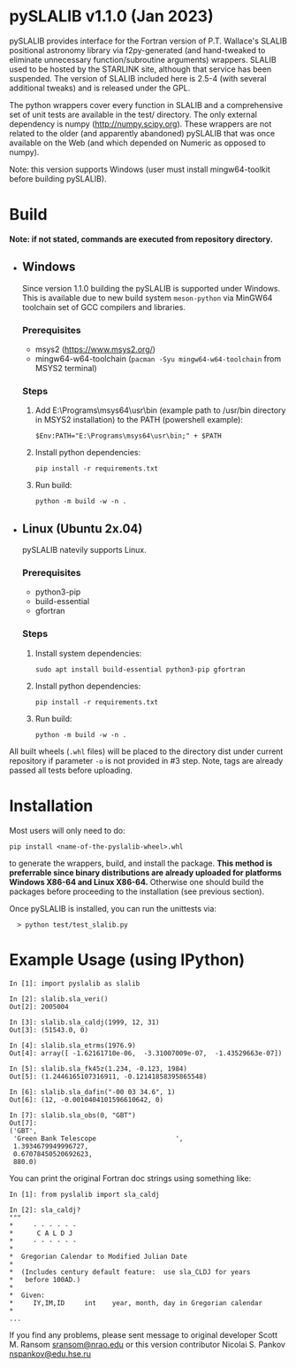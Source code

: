 # pySLALIB v1.1.0  (Jan 2023)

pySLALIB provides interface for the Fortran version of P.T. Wallace's SLALIB positional astronomy 
library via f2py-generated (and hand-tweaked to eliminate unnecessary function/subroutine 
arguments) wrappers. SLALIB used to be hosted by the STARLINK site, although that service has been 
suspended. The version of SLALIB included here is 2.5-4 (with several additional tweaks) and is 
released under the GPL.

The python wrappers cover every function in SLALIB and a comprehensive
set of unit tests are available in the test/ directory.  The only
external dependency is numpy (http://numpy.scipy.org).  These wrappers
are not related to the older (and apparently abandoned) pySLALIB that
was once available on the Web (and which depended on Numeric as
opposed to numpy).

Note: this version supports Windows (user must install mingw64-toolkit before building pySLALIB).


# Build

**Note: if not stated, commands are executed from repository directory.**

- ## Windows
    Since version 1.1.0 building the pySLALIB is supported under Windows. This is available due 
    to new build system `meson-python` via MinGW64 toolchain set of GCC compilers and libraries.
    
    ### Prerequisites
    - msys2 (https://www.msys2.org/)
    - mingw64-w64-toolchain (`pacman -Syu mingw64-w64-toolchain` from MSYS2 terminal)

    ###  Steps
    1. Add E:\Programs\msys64\usr\bin (example path to /usr/bin directory in MSYS2 installation) 
    to the PATH (powershell example):
        ```
        $Env:PATH="E:\Programs\msys64\usr\bin;" + $PATH
        ```
    2. Install python dependencies:
        ```
        pip install -r requirements.txt
        ```
    2. Run build:
        ```
        python -m build -w -n .
        ```

- ## Linux (Ubuntu 2x.04)
    pySLALIB natevily supports Linux.

    ### Prerequisites
    - python3-pip
    - build-essential
    - gfortran

    ### Steps
    1. Install system dependencies:
        ```
        sudo apt install build-essential python3-pip gfortran
        ```
    2. Install python dependencies:
        ```
        pip install -r requirements.txt
        ```
    3. Run build:
        ```
        python -m build -w -n .
        ```

All built wheels (`.whl` files) will be placed to the directory dist under current repository if 
parameter `-o` is not provided in #3 step. Note, tags are already passed all tests before uploading.


# Installation

Most users will only need to do:
```
pip install <name-of-the-pyslalib-wheel>.whl
```

to generate the wrappers, build, and install the package. **This method is preferrable since 
binary distributions are already uploaded for platforms Windows X86-64 and Linux X86-64.** 
Otherwise one should build the packages before proceeding to the installation (see previous section).

Once pySLALIB is installed, you can run the unittests via:
```
  > python test/test_slalib.py
```

# Example Usage (using IPython)

```
In [1]: import pyslalib as slalib

In [2]: slalib.sla_veri()
Out[2]: 2005004

In [3]: slalib.sla_caldj(1999, 12, 31)
Out[3]: (51543.0, 0)

In [4]: slalib.sla_etrms(1976.9)
Out[4]: array([ -1.62161710e-06,  -3.31007009e-07,  -1.43529663e-07])

In [5]: slalib.sla_fk45z(1.234, -0.123, 1984)
Out[5]: (1.2446165107316911, -0.12141858395865548)

In [6]: slalib.sla_dafin("-00 03 34.6", 1)
Out[6]: (12, -0.0010404101596610642, 0)

In [7]: slalib.sla_obs(0, "GBT")
Out[7]:
('GBT',
 'Green Bank Telescope                    ',
 1.3934679949996727,
 0.67078450520692623,
 880.0)
```

You can print the original Fortran doc strings using something like:

```
In [1]: from pyslalib import sla_caldj

In [2]: sla_caldj?
"""
*     - - - - - -
*      C A L D J
*     - - - - - -
*
*  Gregorian Calendar to Modified Julian Date
*
*  (Includes century default feature:  use sla_CLDJ for years
*   before 100AD.)
*
*  Given:
*     IY,IM,ID     int    year, month, day in Gregorian calendar
*
...
```



If you find any problems, please sent message to original developer Scott M. Ransom 
<sransom@nrao.edu> or this version contributor Nicolai S. Pankov <nspankov@edu.hse.ru>

